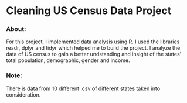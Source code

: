 # Cleaning US Census Data Project
### About: 

For this project, I implemented data analysis using R. I used the libraries readr, dplyr and tidyr which helped me to build the project. I analyze the data of US census to gain a better undstanding and insight of the states' total population, demographic, gender and income.
 
### Note:

There is data from 10 different .csv of different states taken into consideration. 
 
